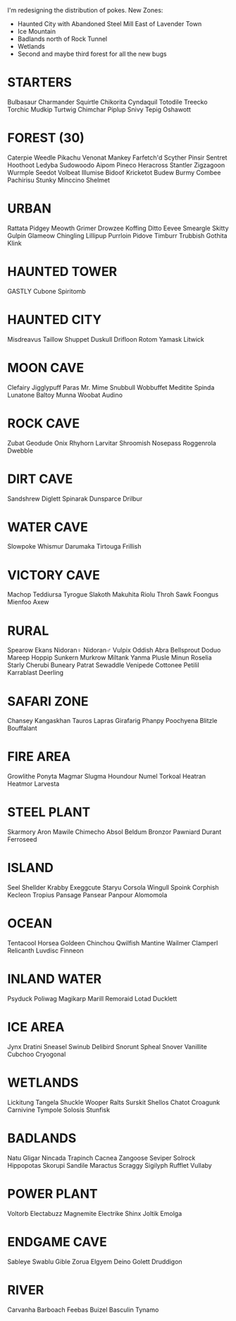 I'm redesigning the distribution of pokes. New Zones:
- Haunted City with Abandoned Steel Mill East of Lavender Town
- Ice Mountain
- Badlands north of Rock Tunnel
- Wetlands
- Second and maybe third forest for all the new bugs



STARTERS
=====================
Bulbasaur
Charmander
Squirtle
Chikorita
Cyndaquil
Totodile
Treecko
Torchic
Mudkip
Turtwig
Chimchar
Piplup
Snivy
Tepig
Oshawott

FOREST (30)
=================
Caterpie
Weedle
Pikachu
Venonat
Mankey
Farfetch'd
Scyther
Pinsir
Sentret
Hoothoot
Ledyba
Sudowoodo
Aipom
Pineco
Heracross
Stantler
Zigzagoon
Wurmple
Seedot
Volbeat
Illumise
Bidoof
Kricketot
Budew
Burmy
Combee
Pachirisu
Stunky
Minccino
Shelmet

URBAN
=================
Rattata
Pidgey
Meowth
Grimer
Drowzee
Koffing
Ditto
Eevee
Smeargle
Skitty
Gulpin
Glameow
Chingling
Lillipup
Purrloin
Pidove
Timburr
Trubbish
Gothita
Klink

HAUNTED TOWER
=================
GASTLY
Cubone
Spiritomb

HAUNTED CITY
=================
Misdreavus
Taillow
Shuppet
Duskull
Drifloon
Rotom
Yamask
Litwick

MOON CAVE
=================
Clefairy
Jigglypuff
Paras
Mr. Mime
Snubbull
Wobbuffet
Meditite
Spinda
Lunatone
Baltoy
Munna
Woobat
Audino

ROCK CAVE
==================
Zubat
Geodude
Onix
Rhyhorn
Larvitar
Shroomish
Nosepass
Roggenrola
Dwebble

DIRT CAVE
==================
Sandshrew
Diglett
Spinarak
Dunsparce
Drilbur

WATER CAVE
==================
Slowpoke
Whismur
Darumaka
Tirtouga
Frillish

VICTORY CAVE
==================
Machop
Teddiursa
Tyrogue
Slakoth
Makuhita
Riolu
Throh
Sawk
Foongus
Mienfoo
Axew

RURAL
===================
Spearow
Ekans
Nidoran♀
Nidoran♂
Vulpix
Oddish
Abra
Bellsprout
Doduo
Mareep
Hoppip
Sunkern
Murkrow
Miltank
Yanma
Plusle
Minun
Roselia
Starly
Cherubi
Buneary
Patrat
Sewaddle
Venipede
Cottonee
Petilil
Karrablast
Deerling

SAFARI ZONE
===================
Chansey
Kangaskhan
Tauros
Lapras
Girafarig
Phanpy
Poochyena
Blitzle
Bouffalant

FIRE AREA
===================
Growlithe
Ponyta
Magmar
Slugma
Houndour
Numel
Torkoal
Heatran
Heatmor
Larvesta

STEEL PLANT
===================
Skarmory
Aron
Mawile
Chimecho
Absol
Beldum
Bronzor
Pawniard
Durant
Ferroseed

ISLAND
===================
Seel
Shellder
Krabby
Exeggcute
Staryu
Corsola
Wingull
Spoink
Corphish
Kecleon
Tropius
Pansage
Pansear
Panpour
Alomomola

OCEAN
===================
Tentacool
Horsea
Goldeen
Chinchou
Qwilfish
Mantine
Wailmer
Clamperl
Relicanth
Luvdisc
Finneon

INLAND WATER
====================
Psyduck
Poliwag
Magikarp
Marill
Remoraid
Lotad
Ducklett

ICE AREA
===================
Jynx
Dratini
Sneasel
Swinub
Delibird
Snorunt
Spheal
Snover
Vanillite
Cubchoo
Cryogonal

WETLANDS
===================
Lickitung
Tangela
Shuckle
Wooper
Ralts
Surskit
Shellos
Chatot
Croagunk
Carnivine
Tympole
Solosis
Stunfisk

BADLANDS
===================
Natu
Gligar
Nincada
Trapinch
Cacnea
Zangoose
Seviper
Solrock
Hippopotas
Skorupi
Sandile
Maractus
Scraggy
Sigilyph
Rufflet
Vullaby

POWER PLANT
===================
Voltorb
Electabuzz
Magnemite
Electrike
Shinx
Joltik
Emolga

ENDGAME CAVE
===================
Sableye
Swablu
Gible
Zorua
Elgyem
Deino
Golett
Druddigon

RIVER
====================
Carvanha
Barboach
Feebas
Buizel
Basculin
Tynamo



















